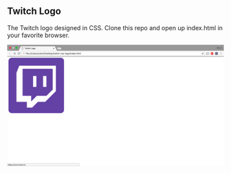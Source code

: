 ## Twitch Logo

The Twitch logo designed in CSS.  Clone this repo and open up index.html in your favorite browser.

![logo]

[logo]: ./logo_image.png
